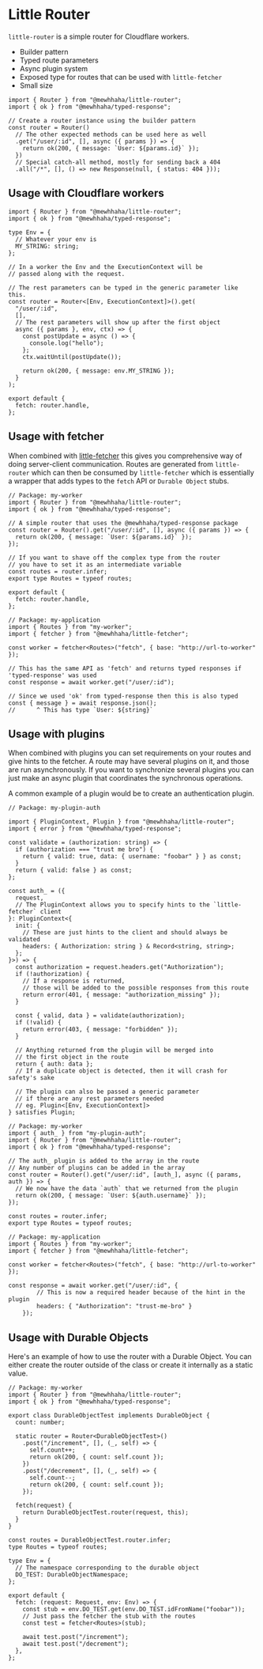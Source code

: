 # Little Router

`little-router` is a simple router for Cloudflare workers.

- Builder pattern
- Typed route parameters
- Async plugin system
- Exposed type for routes that can be used with `little-fetcher`
- Small size

```tsx
import { Router } from "@mewhhaha/little-router";
import { ok } from "@mewhhaha/typed-response";

// Create a router instance using the builder pattern
const router = Router()
  // The other expected methods can be used here as well
  .get("/user/:id", [], async ({ params }) => {
    return ok(200, { message: `User: ${params.id}` });
  })
  // Special catch-all method, mostly for sending back a 404
  .all("/*", [], () => new Response(null, { status: 404 }));
```

## Usage with Cloudflare workers

```tsx
import { Router } from "@mewhhaha/little-router";
import { ok } from "@mewhhaha/typed-response";

type Env = {
  // Whatever your env is
  MY_STRING: string;
};

// In a worker the Env and the ExecutionContext will be
// passed along with the request.

// The rest parameters can be typed in the generic parameter like this.
const router = Router<[Env, ExecutionContext]>().get(
  "/user/:id",
  [],
  // The rest parameters will show up after the first object
  async ({ params }, env, ctx) => {
    const postUpdate = async () => {
      console.log("hello");
    };
    ctx.waitUntil(postUpdate());

    return ok(200, { message: env.MY_STRING });
  }
);

export default {
  fetch: router.handle,
};
```

## Usage with fetcher

When combined with [little-fetcher](../little-fetcher/) this gives you comprehensive way of doing server-client communication. Routes are generated from `little-router` which can then be consumed by `little-fetcher` which is essentially a wrapper that adds types to the `fetch` API or `Durable Object` stubs.

```tsx
// Package: my-worker
import { Router } from "@mewhhaha/little-router";
import { ok } from "@mewhhaha/typed-response";

// A simple router that uses the @mewhhaha/typed-response package
const router = Router().get("/user/:id", [], async ({ params }) => {
  return ok(200, { message: `User: ${params.id}` });
});

// If you want to shave off the complex type from the router
// you have to set it as an intermediate variable
const routes = router.infer;
export type Routes = typeof routes;

export default {
  fetch: router.handle,
};

// Package: my-application
import { Routes } from "my-worker";
import { fetcher } from "@mewhhaha/little-fetcher";

const worker = fetcher<Routes>("fetch", { base: "http://url-to-worker" });

// This has the same API as 'fetch' and returns typed responses if 'typed-response' was used
const response = await worker.get("/user/:id");

// Since we used 'ok' from typed-response then this is also typed
const { message } = await response.json();
//      ^ This has type `User: ${string}`
```

## Usage with plugins

When combined with plugins you can set requirements on your routes and give hints to the fetcher. A route may have several plugins on it, and those are run asynchronously. If you want to synchronize several plugins you can just make an async plugin that coordinates the synchronous operations.

A common example of a plugin would be to create an authentication plugin.

```tsx
// Package: my-plugin-auth

import { PluginContext, Plugin } from "@mewhhaha/little-router";
import { error } from "@mewhhaha/typed-response";

const validate = (authorization: string) => {
  if (authorization === "trust me bro") {
    return { valid: true, data: { username: "foobar" } } as const;
  }
  return { valid: false } as const;
};

const auth_ = ({
  request,
  // The PluginContext allows you to specify hints to the `little-fetcher` client
}: PluginContext<{
  init: {
    // These are just hints to the client and should always be validated
    headers: { Authorization: string } & Record<string, string>;
  };
}>) => {
  const authorization = request.headers.get("Authorization");
  if (!authorization) {
    // If a response is returned,
    // those will be added to the possible responses from this route
    return error(401, { message: "authorization_missing" });
  }

  const { valid, data } = validate(authorization);
  if (!valid) {
    return error(403, { message: "forbidden" });
  }

  // Anything returned from the plugin will be merged into
  // the first object in the route
  return { auth: data };
  // If a duplicate object is detected, then it will crash for safety's sake

  // The plugin can also be passed a generic parameter
  // if there are any rest parameters needed
  // eg. Plugin<[Env, ExecutionContext]>
} satisfies Plugin;

// Package: my-worker
import { auth_ } from "my-plugin-auth";
import { Router } from "@mewhhaha/little-router";
import { ok } from "@mewhhaha/typed-response";

// The auth_ plugin is added to the array in the route
// Any number of plugins can be added in the array
const router = Router().get("/user/:id", [auth_], async ({ params, auth }) => {
  // We now have the data `auth` that we returned from the plugin
  return ok(200, { message: `User: ${auth.username}` });
});

const routes = router.infer;
export type Routes = typeof routes;

// Package: my-application
import { Routes } from "my-worker";
import { fetcher } from "@mewhhaha/little-fetcher";

const worker = fetcher<Routes>("fetch", { base: "http://url-to-worker" });

const response = await worker.get("/user/:id", {
        // This is now a required header because of the hint in the plugin
        headers: { "Authorization": "trust-me-bro" }
    });
```

## Usage with Durable Objects

Here's an example of how to use the router with a Durable Object. You can either create the router outside of the class or create it internally as a static value.

```tsx
// Package: my-worker
import { Router } from "@mewhhaha/little-router";
import { ok } from "@mewhhaha/typed-response";

export class DurableObjectTest implements DurableObject {
  count: number;

  static router = Router<DurableObjectTest>()
    .post("/increment", [], (_, self) => {
      self.count++;
      return ok(200, { count: self.count });
    })
    .post("/decrement", [], (_, self) => {
      self.count--;
      return ok(200, { count: self.count });
    });

  fetch(request) {
    return DurableObjectTest.router(request, this);
  }
}

const routes = DurableObjectTest.router.infer;
type Routes = typeof routes;

type Env = {
  // The namespace corresponding to the durable object
  DO_TEST: DurableObjectNamespace;
};

export default {
  fetch: (request: Request, env: Env) => {
    const stub = env.DO_TEST.get(env.DO_TEST.idFromName("foobar"));
    // Just pass the fetcher the stub with the routes
    const test = fetcher<Routes>(stub);

    await test.post("/increment");
    await test.post("/decrement");
  },
};
```
